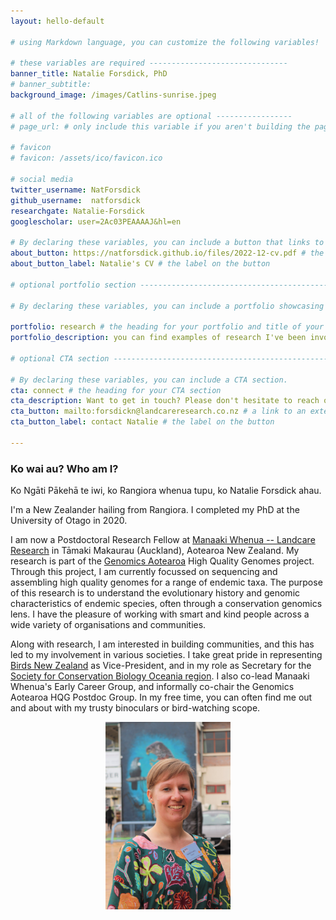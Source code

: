 ```yaml
---
layout: hello-default

# using Markdown language, you can customize the following variables!

# these variables are required -------------------------------
banner_title: Natalie Forsdick, PhD
# banner_subtitle: 
background_image: /images/Catlins-sunrise.jpeg

# all of the following variables are optional -----------------
# page_url: # only include this variable if you aren't building the page to your primary domain 

# favicon
# favicon: /assets/ico/favicon.ico

# social media
twitter_username: NatForsdick 
github_username:  natforsdick 
researchgate: Natalie-Forsdick
googlescholar: user=2Ac03PEAAAAJ&hl=en

# By declaring these variables, you can include a button that links to an external website or to media.
about_button: https://natforsdick.github.io/files/2022-12-cv.pdf # the link
about_button_label: Natalie's CV # the label on the button

# optional portfolio section ------------------------------------------

# By declaring these variables, you can include a portfolio showcasing your work and organize your portfolio's items into a custom layout, all without adding any CSS. In addition, you must 1) create an HTML file in the_includes folder for each project with the text you'd like to display, and 2) create a YAML file in the _data folder describing the order in which each project should be shown and categorized. See `/includes/example.html` and `/_data/work.yml` for examples.

portfolio: research # the heading for your portfolio and title of your YAML file
portfolio_description: you can find examples of research I've been involved with below

# optional CTA section --------------------------------------------------

# By declaring these variables, you can include a CTA section.
cta: connect # the heading for your CTA section
cta_description: Want to get in touch? Please don't hesitate to reach out. # a description to be desplayed below the heading and above the content
cta_button: mailto:forsdickn@landcareresearch.co.nz # a link to an external website or to media
cta_button_label: contact Natalie # the label on the button

---			
```

[//]: # (write a bit about yourself here)
### Ko wai au? Who am I?

Ko Ngāti Pākehā te iwi, ko Rangiora whenua tupu, ko Natalie Forsdick ahau. 

I'm a New Zealander hailing from Rangiora. I completed my PhD at the University of Otago in 2020.

I am now a Postdoctoral Research Fellow at [Manaaki Whenua -- Landcare Research](https://www.landcareresearch.co.nz/) in Tāmaki Makaurau (Auckland), Aotearoa New Zealand. My research is part of the [Genomics Aotearoa](https://www.genomics-aotearoa.org.nz/) High Quality Genomes project. Through this project, I am currently focussed on sequencing and assembling high quality genomes for a range of endemic taxa. The purpose of this research is to understand the evolutionary history and genomic characteristics of endemic species, often through a conservation genomics lens. I have the pleasure of working with smart and kind people across a wide variety of organisations and communities. 

Along with research, I am interested in building communities, and this has led to my involvement in various societies. I take great pride in representing [Birds New Zealand](https://www.birdsnz.org.nz) as Vice-President, and in my role as Secretary for the [Society for Conservation Biology Oceania region](https://scboceania.org). I also co-lead Manaaki Whenua's Early Career Group, and informally co-chair the Genomics Aotearoa HQG Postdoc Group. In my free time, you can often find me out and about with my trusty binoculars or bird-watching scope.

<div style="text-align: center;">
<img width="200" src="./images/Nat-BirdsNZ2021-MSzabo.jpeg" alt="A profile photo of Natalie Forsdick taken by Michael Szabo. Natalie has short light brown hair, and wears a dark green dress with various coloured flowers.">
</div>
